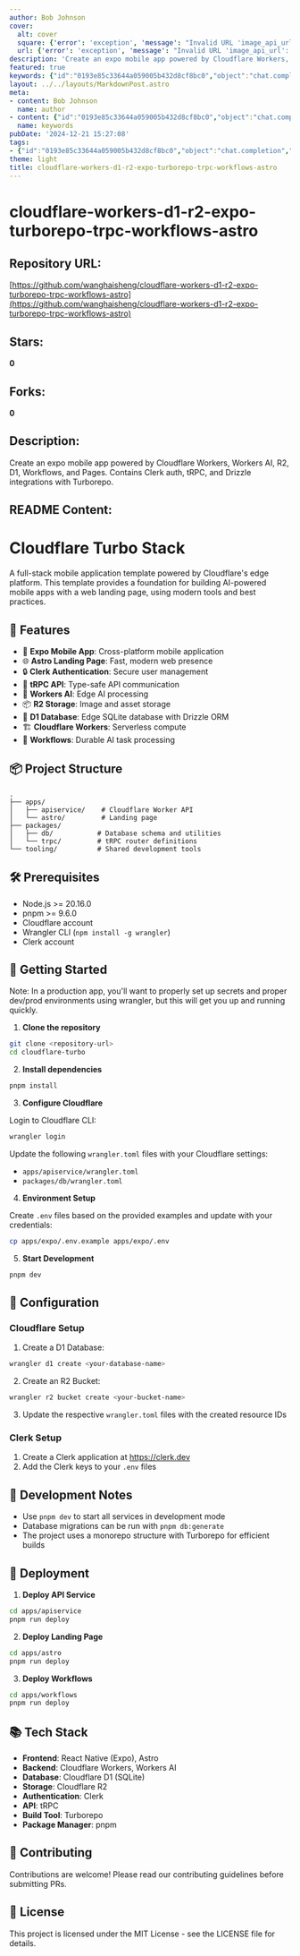 ```yaml
---
author: Bob Johnson
cover:
  alt: cover
  square: {'error': 'exception', 'message': "Invalid URL 'image_api_url': No scheme supplied. Perhaps you meant https://image_api_url?"}
  url: {'error': 'exception', 'message': "Invalid URL 'image_api_url': No scheme supplied. Perhaps you meant https://image_api_url?"}
description: 'Create an expo mobile app powered by Cloudflare Workers, Workers AI, R2, D1, Workflows, and Pages. Contains Clerk auth, tRPC, and Drizzle integrations with Turborepo.'
featured: true
keywords: {"id":"0193e85c33644a059005b432d8cf8bc0","object":"chat.completion","created":1734770176,"model":"Qwen/Qwen2.5-7B-Instruct","choices":[{"index":0,"message":{"role":"assistant","content":"Based on the provided text, here are the extracted keywords and tags:\n\n### Keywords:\n- Cloudflare\n- Workers\n- Expo\n- Turborepo\n- tRPC\n- Workflows\n- Astro\n- Clerk\n- R2\n- D1\n- Drizzle\n- AI\n- Authentication\n- API\n- Landing Page\n- Mobile App\n- Cross-platform\n- Modern Tools\n- Serverless\n- Compute\n- Database\n- Storage\n- Secure User Management\n- Type-safe API Communication\n- Edge AI Processing\n- Web Presence\n- Monorepo\n- Build Tool\n\n### Tags:\n# Cloudflare Turbo Stack\n# Expo Mobile App\n# Cloudflare Workers\n# Workers AI\n# R2 Storage\n# D1 Database\n# Turborepo\n# Clerk Auth\n# tRPC API\n# Drizzle ORM\n# Modern Tools\n# Serverless Compute\n# Edge AI\n# Secure Authentication\n# Type-safe Communication\n# Web Landing Page\n# Cross-platform Mobile\n# Edge Platform\n# Cloudflare Tech Stack"},"finish_reason":"stop"}],"usage":{"prompt_tokens":968,"completion_tokens":220,"total_tokens":1188},"system_fingerprint":""}
layout: ../../layouts/MarkdownPost.astro
meta:
- content: Bob Johnson
  name: author
- content: {"id":"0193e85c33644a059005b432d8cf8bc0","object":"chat.completion","created":1734770176,"model":"Qwen/Qwen2.5-7B-Instruct","choices":[{"index":0,"message":{"role":"assistant","content":"Based on the provided text, here are the extracted keywords and tags:\n\n### Keywords:\n- Cloudflare\n- Workers\n- Expo\n- Turborepo\n- tRPC\n- Workflows\n- Astro\n- Clerk\n- R2\n- D1\n- Drizzle\n- AI\n- Authentication\n- API\n- Landing Page\n- Mobile App\n- Cross-platform\n- Modern Tools\n- Serverless\n- Compute\n- Database\n- Storage\n- Secure User Management\n- Type-safe API Communication\n- Edge AI Processing\n- Web Presence\n- Monorepo\n- Build Tool\n\n### Tags:\n# Cloudflare Turbo Stack\n# Expo Mobile App\n# Cloudflare Workers\n# Workers AI\n# R2 Storage\n# D1 Database\n# Turborepo\n# Clerk Auth\n# tRPC API\n# Drizzle ORM\n# Modern Tools\n# Serverless Compute\n# Edge AI\n# Secure Authentication\n# Type-safe Communication\n# Web Landing Page\n# Cross-platform Mobile\n# Edge Platform\n# Cloudflare Tech Stack"},"finish_reason":"stop"}],"usage":{"prompt_tokens":968,"completion_tokens":220,"total_tokens":1188},"system_fingerprint":""}
  name: keywords
pubDate: '2024-12-21 15:27:08'
tags:
- {"id":"0193e85c33644a059005b432d8cf8bc0","object":"chat.completion","created":1734770176,"model":"Qwen/Qwen2.5-7B-Instruct","choices":[{"index":0,"message":{"role":"assistant","content":"Based on the provided text, here are the extracted keywords and tags:\n\n### Keywords:\n- Cloudflare\n- Workers\n- Expo\n- Turborepo\n- tRPC\n- Workflows\n- Astro\n- Clerk\n- R2\n- D1\n- Drizzle\n- AI\n- Authentication\n- API\n- Landing Page\n- Mobile App\n- Cross-platform\n- Modern Tools\n- Serverless\n- Compute\n- Database\n- Storage\n- Secure User Management\n- Type-safe API Communication\n- Edge AI Processing\n- Web Presence\n- Monorepo\n- Build Tool\n\n### Tags:\n# Cloudflare Turbo Stack\n# Expo Mobile App\n# Cloudflare Workers\n# Workers AI\n# R2 Storage\n# D1 Database\n# Turborepo\n# Clerk Auth\n# tRPC API\n# Drizzle ORM\n# Modern Tools\n# Serverless Compute\n# Edge AI\n# Secure Authentication\n# Type-safe Communication\n# Web Landing Page\n# Cross-platform Mobile\n# Edge Platform\n# Cloudflare Tech Stack"},"finish_reason":"stop"}],"usage":{"prompt_tokens":968,"completion_tokens":220,"total_tokens":1188},"system_fingerprint":""}
theme: light
title: cloudflare-workers-d1-r2-expo-turborepo-trpc-workflows-astro
---
```


# cloudflare-workers-d1-r2-expo-turborepo-trpc-workflows-astro

## Repository URL: 
[https://github.com/wanghaisheng/cloudflare-workers-d1-r2-expo-turborepo-trpc-workflows-astro](https://github.com/wanghaisheng/cloudflare-workers-d1-r2-expo-turborepo-trpc-workflows-astro)

## Stars: 
**0**

## Forks: 
**0**

## Description: 
Create an expo mobile app powered by Cloudflare Workers, Workers AI, R2, D1, Workflows, and Pages. Contains Clerk auth, tRPC, and Drizzle integrations with Turborepo.

## README Content: 
# Cloudflare Turbo Stack

A full-stack mobile application template powered by Cloudflare's edge platform. This template provides a foundation for building AI-powered mobile apps with a web landing page, using modern tools and best practices.

## 🚀 Features

- 📱 **Expo Mobile App**: Cross-platform mobile application
- 🌐 **Astro Landing Page**: Fast, modern web presence
- 🔒 **Clerk Authentication**: Secure user management
- 🔄 **tRPC API**: Type-safe API communication
- 🤖 **Workers AI**: Edge AI processing
- 📦 **R2 Storage**: Image and asset storage
- 💾 **D1 Database**: Edge SQLite database with Drizzle ORM
- 🏗️ **Cloudflare Workers**: Serverless compute
- 🔄 **Workflows**: Durable AI task processing

## 📦 Project Structure

```
.
├── apps/
│   ├── apiservice/    # Cloudflare Worker API
│   └── astro/         # Landing page
├── packages/
│   ├── db/           # Database schema and utilities
│   └── trpc/         # tRPC router definitions
└── tooling/          # Shared development tools
```

## 🛠️ Prerequisites

- Node.js >= 20.16.0
- pnpm >= 9.6.0
- Cloudflare account
- Wrangler CLI (`npm install -g wrangler`)
- Clerk account

## 🚀 Getting Started

Note: In a production app, you'll want to properly set up secrets and proper dev/prod environments using wrangler, but this will get you up and running quickly.

1. **Clone the repository**

```bash
git clone <repository-url>
cd cloudflare-turbo
```

2. **Install dependencies**

```bash
pnpm install
```

3. **Configure Cloudflare**

Login to Cloudflare CLI:
```bash
wrangler login
```

Update the following `wrangler.toml` files with your Cloudflare settings:
- `apps/apiservice/wrangler.toml`
- `packages/db/wrangler.toml`

4. **Environment Setup**

Create `.env` files based on the provided examples and update with your credentials:
```bash
cp apps/expo/.env.example apps/expo/.env
```

5. **Start Development**

```bash
pnpm dev
```

## 🔧 Configuration

### Cloudflare Setup

1. Create a D1 Database:
```bash
wrangler d1 create <your-database-name>
```

2. Create an R2 Bucket:
```bash
wrangler r2 bucket create <your-bucket-name>
```

3. Update the respective `wrangler.toml` files with the created resource IDs

### Clerk Setup

1. Create a Clerk application at https://clerk.dev
2. Add the Clerk keys to your `.env` files

## 📝 Development Notes

- Use `pnpm dev` to start all services in development mode
- Database migrations can be run with `pnpm db:generate`
- The project uses a monorepo structure with Turborepo for efficient builds

## 🚀 Deployment

1. **Deploy API Service**
```bash
cd apps/apiservice
pnpm run deploy
```

2. **Deploy Landing Page**
```bash
cd apps/astro
pnpm run deploy
```

3. **Deploy Workflows**
```bash
cd apps/workflows
pnpm run deploy
```

## 📚 Tech Stack

- **Frontend**: React Native (Expo), Astro
- **Backend**: Cloudflare Workers, Workers AI
- **Database**: Cloudflare D1 (SQLite)
- **Storage**: Cloudflare R2
- **Authentication**: Clerk
- **API**: tRPC
- **Build Tool**: Turborepo
- **Package Manager**: pnpm

## 🤝 Contributing

Contributions are welcome! Please read our contributing guidelines before submitting PRs.

## 📄 License

This project is licensed under the MIT License - see the LICENSE file for details.

